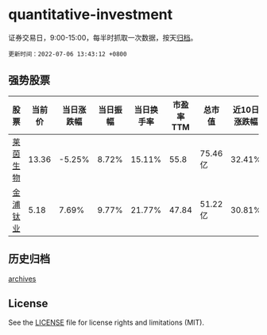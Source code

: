 # quantitative-investment

证券交易日，9:00-15:00，每半时抓取一次数据，按天[归档](archives)。

`更新时间：2022-07-06 13:43:12 +0800`

## 强势股票

|股票|当前价|当日涨跌幅|当日振幅|当日换手率|市盈率TTM|总市值|近10日涨跌幅|
|----|----|----|----|----|----|----|----|
|[莱茵生物](https://xueqiu.com/S/SZ002166)|13.36|-5.25%|8.72%|15.11%|55.8|75.46亿|32.41%|
|[金浦钛业](https://xueqiu.com/S/SZ000545)|5.18|7.69%|9.77%|21.77%|47.84|51.22亿|30.81%|

## 历史归档

[archives](archives)

## License

See the [LICENSE](LICENSE) file for license rights and limitations (MIT).
